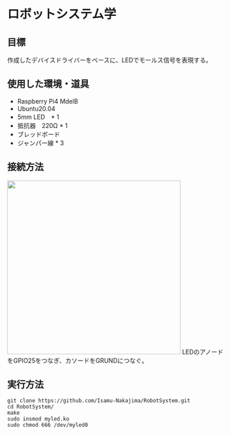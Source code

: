 # ロボットシステム学
##  目標
作成したデバイスドライバーをベースに、LEDでモールス信号を表現する。

##  使用した環境・道具
- Raspberry Pi4 MdelB
- Ubuntu20.04
- 5mm LED　* 1
- 抵抗器　220Ω * 1
- ブレッドボード
- ジャンパー線 * 3

##  接続方法
<img src= "https://user-images.githubusercontent.com/72371336/100983243-66b89b00-358c-11eb-942b-5874da20c69c.jpeg" width="400" >
LEDのアノードをGPIO25をつなぎ、カソードをGRUNDにつなぐ。

##  実行方法
```
git clone https://github.com/Isamu-Nakajima/RobotSystem.git
cd RobotSystem/
make
sudo insmod myled.ko
sudo chmod 666 /dev/myled0
```

